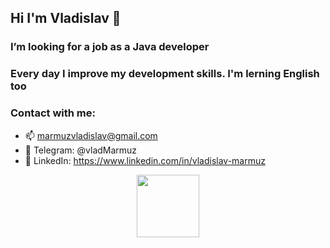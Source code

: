 ## Hi I'm Vladislav 👋
### I’m looking for a job as a Java developer
### Every day I improve my development skills. I'm lerning English too

### Contact with me:
- 📫 marmuzvladislav@gmail.com
- 💬 Telegram: @vladMarmuz
- 💬 LinkedIn: https://www.linkedin.com/in/vladislav-marmuz 

<div id="header" align="center">
  <img src="https://media.giphy.com/media/M9gbBd9nbDrOTu1Mqx/giphy.gif" width="100"/>
</div>

 
